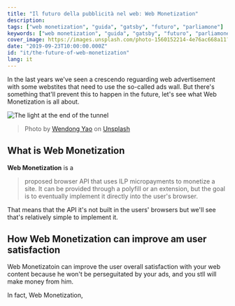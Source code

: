```yaml
---
title: "Il futuro della pubblicità nel web: Web Monetization"
description: 
tags: ["web monetization", "guida", "gatsby", "futuro", "parliamone"]
keywords: ["web monetization", "guida", "gatsby", "futuro", "parliamone"]
cover_image: https://images.unsplash.com/photo-1560152214-4e76ac668a11?ixlib=rb-1.2.1&ixid=eyJhcHBfaWQiOjEyMDd9&auto=format&fit=crop&w=1950&q=80
date: "2019-09-23T10:00:00.000Z"
id: "it/the-future-of-web-monetization"
lang: it
---
```


In the last years we've seen a crescendo reguarding web advertisement with some webstites that need to use the so-called ads wall. But there's something that'll prevent this to happen in the future, let's see what Web Monetization is all about.

![The light at the end of the tunnel](https://images.unsplash.com/photo-1560152214-4e76ac668a11?ixlib=rb-1.2.1&ixid=eyJhcHBfaWQiOjEyMDd9&auto=format&fit=crop&w=1950&q=80)
> Photo by [Wendong Yao](https://unsplash.com/@atlasyao) on [Unsplash](https://unsplash.com/)

## What is Web Monetization

**Web Monetization** is a
> proposed browser API that uses ILP micropayments to monetize a site. It can be provided through a polyfill or an extension, but the goal is to eventually implement it directly into the user's browser.

That means that the API it's not built in the users' browsers but we'll see that's relatively simple to implement it.

## How Web Monetization can improve am user satisfaction

Web Monetizatoin can improve the user overall satisfaction with your web content because he won't be perseguitated by your ads, and you stll will make money from him.

In fact, Web Monetization,
